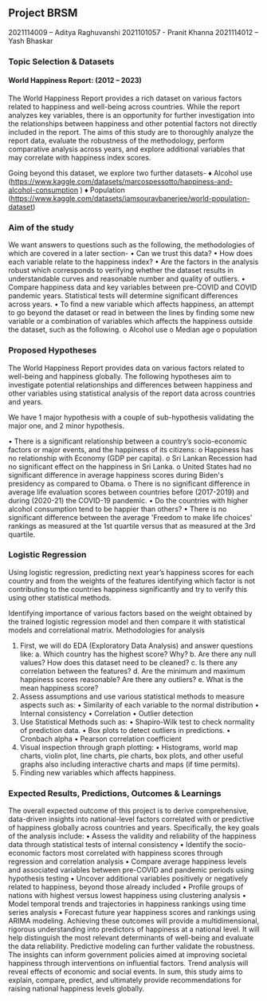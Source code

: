 ## Project BRSM

  2021114009 – Aditya Raghuvanshi
  2021101057 - Pranit Khanna
  2021114012 – Yash Bhaskar

### Topic Selection & Datasets
#### World Happiness Report: (2012 – 2023)

The World Happiness Report provides a rich dataset on various factors related to happiness and well-being across countries. While the report analyzes key variables, there is an opportunity for further investigation into the relationships between happiness and other potential factors not directly included in the report. The aims of this study are to thoroughly analyze the report data, evaluate the robustness of the methodology, perform comparative analysis across years, and explore additional variables that may correlate with happiness index scores.

Going beyond this dataset, we explore two further datasets-
  ♦	Alcohol use (https://www.kaggle.com/datasets/marcospessotto/happiness-and-alcohol-consumption )
  ♦	Population (https://www.kaggle.com/datasets/iamsouravbanerjee/world-population-dataset)

### Aim of the study
We want answers to questions such as the following, the methodologies of which are covered in a later section-
•	Can we trust this data? 
•	How does each variable relate to the happiness index? 
•	Are the factors in the analysis robust which corresponds to verifying whether the dataset results in understandable curves and reasonable number and quality of outliers.
•	Compare happiness data and key variables between pre-COVID and COVID pandemic years. Statistical tests will determine significant differences across years.
•	To find a new variable which affects happiness, an attempt to go beyond the dataset or read in between the lines by finding some new variable or a combination of variables which affects the happiness outside the dataset, such as the following.
o	Alcohol use
o	Median age
o	population

### Proposed Hypotheses
The World Happiness Report provides data on various factors related to well-being and happiness globally. The following hypotheses aim to investigate potential relationships and differences between happiness and other variables using statistical analysis of the report data across countries and years. 

We have 1 major hypothesis with a couple of sub-hypothesis validating the major one, and 2 minor hypothesis. 

•	There is a significant relationship between a country’s socio-economic factors or major events, and the happiness of its citizens:
o	Happiness has no relationship with Economy (GDP per capita).
o	Sri Lankan Recession had no significant effect on the happiness in Sri Lanka.
o	United States had no significant difference in average happiness scores during Biden's presidency as compared to Obama.
o	There is no significant difference in average life evaluation scores between countries before (2017-2019) and during (2020-21) the COVID-19 pandemic.
•	Do the countries with higher alcohol consumption tend to be happier than others? 
•	There is no significant difference between the average 'Freedom to make life choices' rankings as measured at the 1st quartile versus that as measured at the 3rd quartile.	

### Logistic Regression 
Using logistic regression, predicting next year’s happiness scores for each country and from the weights of the features identifying which factor is not contributing to the countries happiness significantly and try to verify this using other statistical methods. 

Identifying importance of various factors based on the weight obtained by the trained logistic regression model and then compare it with statistical models and correlational matrix.
Methodologies for analysis
1.	First, we will do EDA (Exploratory Data Analysis) and answer questions like:
a.	Which country has the highest score? Why?
b.	Are there any null values? How does this dataset need to be cleaned?
c.	Is there any correlation between the features?
d.	Are the minimum and maximum happiness scores reasonable? Are there any outliers?
e.	What is the mean happiness score?
2.	Assess assumptions and use various statistical methods to measure aspects such as:
•	Similarity of each variable to the normal distribution
•	Internal consistency
•	Correlation
•	Outlier detection
3.	Use Statistical Methods such as:
•	Shapiro-Wilk test to check normality of prediction data.
•	Box plots to detect outliers in predictions.
•	Cronbach alpha
•	Pearson correlation coefficient
4.	Visual inspection through graph plotting:
•	Histograms, world map charts, violin plot, line charts, pie charts, box plots, and other useful graphs also including interactive charts and maps (if time permits).
5.	Finding new variables which affects happiness.

### Expected Results, Predictions, Outcomes & Learnings
The overall expected outcome of this project is to derive comprehensive, data-driven insights into national-level factors correlated with or predictive of happiness globally across countries and years. Specifically, the key goals of the analysis include:
•	Assess the validity and reliability of the happiness data through statistical tests of internal consistency
•	Identify the socio-economic factors most correlated with happiness scores through regression and correlation analysis
•	Compare average happiness levels and associated variables between pre-COVID and pandemic periods using hypothesis testing
•	Uncover additional variables positively or negatively related to happiness, beyond those already included
•	Profile groups of nations with highest versus lowest happiness using clustering analysis
•	Model temporal trends and trajectories in happiness rankings using time series analysis
•	Forecast future year happiness scores and rankings using ARIMA modeling.
Achieving these outcomes will provide a multidimensional, rigorous understanding into predictors of happiness at a national level. It will help distinguish the most relevant determinants of well-being and evaluate the data reliability. Predictive modeling can further validate the robustness.
The insights can inform government policies aimed at improving societal happiness through interventions on influential factors. Trend analysis will reveal effects of economic and social events. In sum, this study aims to explain, compare, predict, and ultimately provide recommendations for raising national happiness levels globally.
